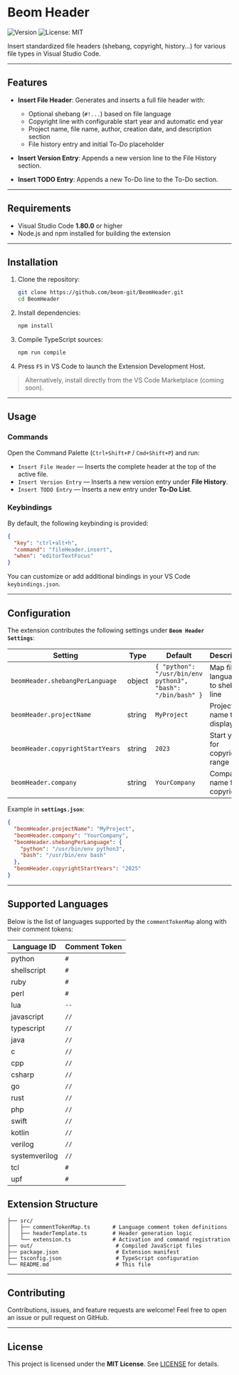 # Beom Header

![Version](https://img.shields.io/badge/version-1.2.0-blue) ![License: MIT](https://img.shields.io/badge/license-MIT-green)

Insert standardized file headers (shebang, copyright, history…) for various file types in Visual Studio Code.

---

## Features

* **Insert File Header**: Generates and inserts a full file header with:

  * Optional shebang (`#!...`) based on file language
  * Copyright line with configurable start year and automatic end year
  * Project name, file name, author, creation date, and description section
  * File history entry and initial To-Do placeholder
* **Insert Version Entry**: Appends a new version line to the File History section.
* **Insert TODO Entry**: Appends a new To-Do line to the To-Do section.

---

## Requirements

* Visual Studio Code **1.80.0** or higher
* Node.js and npm installed for building the extension

---

## Installation

1. Clone the repository:

   ```bash
   git clone https://github.com/beom-git/BeomHeader.git
   cd BeomHeader
   ```
2. Install dependencies:

   ```bash
   npm install
   ```
3. Compile TypeScript sources:

   ```bash
   npm run compile
   ```
4. Press `F5` in VS Code to launch the Extension Development Host.

> Alternatively, install directly from the VS Code Marketplace (coming soon).

---

## Usage

### Commands

Open the Command Palette (`Ctrl+Shift+P` / `Cmd+Shift+P`) and run:

* `Insert File Header` — Inserts the complete header at the top of the active file.
* `Insert Version Entry` — Inserts a new version entry under **File History**.
* `Insert TODO Entry` — Inserts a new entry under **To-Do List**.

### Keybindings

By default, the following keybinding is provided:

```json
{
  "key": "ctrl+alt+h",
  "command": "fileHeader.insert",
  "when": "editorTextFocus"
}
```

You can customize or add additional bindings in your VS Code `keybindings.json`.

---

## Configuration

The extension contributes the following settings under **`Beom Header Settings`**:

| Setting                          | Type   | Default                                                     | Description                          |
| -------------------------------- | ------ | ----------------------------------------------------------- | ------------------------------------ |
| `beomHeader.shebangPerLanguage`  | object | `{ "python": "/usr/bin/env python3", "bash": "/bin/bash" }` | Map file language ID to shebang line |
| `beomHeader.projectName`         | string | `MyProject`                                                 | Project name to display              |
| `beomHeader.copyrightStartYears` | string | `2023`                                                      | Start year for copyright range       |
| `beomHeader.company`             | string | `YourCompany`                                               | Company name for copyright           |

Example in **`settings.json`**:

```json
{
  "beomHeader.projectName": "MyProject",
  "beomHeader.company": "YourCompany",
  "beomHeader.shebangPerLanguage": {
    "python": "/usr/bin/env python3",
    "bash": "/usr/bin/env bash"
  },
  "beomHeader.copyrightStartYears": "2025"
}
```

---

## Supported Languages

Below is the list of languages supported by the `commentTokenMap` along with their comment tokens:

| Language ID   | Comment Token |
| ------------- | ------------- |
| python        | `#`           |
| shellscript   | `#`           |
| ruby          | `#`           |
| perl          | `#`           |
| lua           | `--`          |
| javascript    | `//`          |
| typescript    | `//`          |
| java          | `//`          |
| c             | `//`          |
| cpp           | `//`          |
| csharp        | `//`          |
| go            | `//`          |
| rust          | `//`          |
| php           | `//`          |
| swift         | `//`          |
| kotlin        | `//`          |
| verilog       | `//`          |
| systemverilog | `//`          |
| tcl           | `#`           |
| upf           | `#`           |

## Extension Structure

```
├── src/
│   ├── commentTokenMap.ts       # Language comment token definitions
│   ├── headerTemplate.ts        # Header generation logic
│   └── extension.ts             # Activation and command registration
├── out/                          # Compiled JavaScript files
├── package.json                  # Extension manifest
├── tsconfig.json                 # TypeScript configuration
└── README.md                     # This file
```

---

## Contributing

Contributions, issues, and feature requests are welcome! Feel free to open an issue or pull request on GitHub.

---

## License

This project is licensed under the **MIT License**. See [LICENSE](LICENSE) for details.

